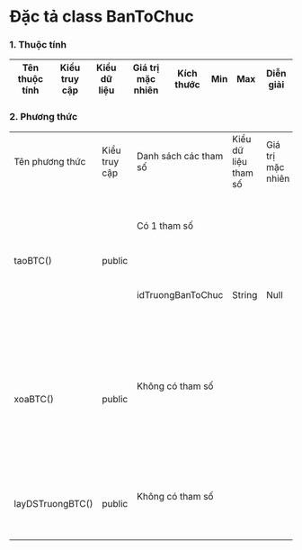 # Đặc tả class BanToChuc

### 1. Thuộc tính
| Tên thuộc tính | Kiểu truy cập | Kiểu dữ liệu | Giá trị mặc nhiên | Kích thước | Min | Max | Diễn giải |
| -------------- | ------------- | ------------ | ----------------- | ---------- | --- | --- | --------- |

### 2. Phương thức

<table>
    <tr>
        <td>Tên phương thức</td>
        <td>Kiểu truy cập</td>
        <td>Danh sách các tham số</td>
        <td>Kiểu dữ liệu tham số</td>
        <td>Giá trị mặc nhiên</td>
        <td>Kích thước</td>
        <td>Kiểu trả về của phương thức</td>
        <td>Diễn giải</td>
    </tr>
    <tr>
      <td rowspan="2">taoBTC()</td>
      <td rowspan="2">public</td>
      <td colspan="4">Có 1 tham số</td>
      <td rowspan="2">boolean</td>
      <td rowspan="2">Thêm Ban tổ chức. Trả về true nếu thành công, false nếu thất bại.</td>
    </tr><tr>
      <td>idTruongBanToChuc</td>
      <td>String</td>
      <td>Null</td>
      <td>8</td>
    </tr>
    <tr>
      <td rowspan="2">xoaBTC()</td>
      <td rowspan="2">public</td>
      <td colspan="4">Không có tham số</td>
      <td rowspan="2">boolean</td>
      <td rowspan="2">Xóa Ban tổ chức. Trả về true nếu thành công, false nếu thất bại.</td>
    </tr><tr>
      <td colspan="4"></td>
    </tr>
    <tr>
      <td rowspan="2">layDSTruongBTC()</td>
      <td rowspan="2">public</td>
      <td colspan="4">Không có tham số</td>
      <td rowspan="2">List</td>
      <td rowspan="2">Lấy danh sách Trưởng ban tổ chức.</td>
    </tr><tr>
      <td colspan="4"></td>
    </tr>
</table>